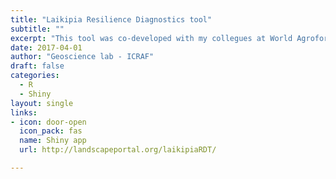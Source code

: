 ```yaml
---
title: "Laikipia Resilience Diagnostics tool"
subtitle: ""
excerpt: "This tool was co-developed with my collegues at World Agroforestry (ICRAF) - Geoscience lab with funding from the Daniel and Nina Carasso Foundation and ICRAF, in collaboration with Ecoagriculture Partners. It forms part of an project titled “Improving Food Systems Resilience and Nutrition of Vulnerable Groups by Integrating Territorial Strategies in Laikipia County, Kenya”. "
date: 2017-04-01
author: "Geoscience lab - ICRAF"
draft: false
categories:
  - R
  - Shiny
layout: single
links:
- icon: door-open
  icon_pack: fas
  name: Shiny app
  url: http://landscapeportal.org/laikipiaRDT/

---
```


